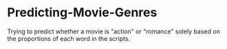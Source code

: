 # Predicting-Movie-Genres
Trying to predict whether a movie is "action" or "romance" solely based on the proportions of each word in the scripts.
